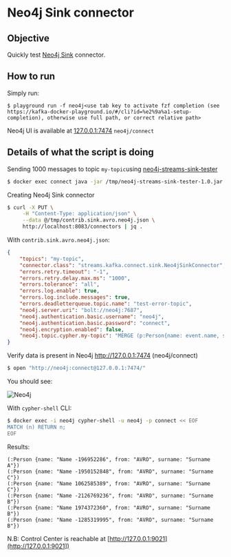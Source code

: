 # Neo4j Sink connector



## Objective

Quickly test [Neo4j Sink](https://neo4j.com/labs/kafka/4.0/kafka-connect/) connector.


## How to run

Simply run:

```
$ playground run -f neo4j<use tab key to activate fzf completion (see https://kafka-docker-playground.io/#/cli?id=%e2%9a%a1-setup-completion), otherwise use full path, or correct relative path>
```

Neo4j UI is available at [127.0.0.1:7474](http://127.0.0.1:7474) `neo4j/connect`

## Details of what the script is doing

Sending 1000 messages to topic `my-topic`using [neo4j-streams-sink-tester](https://github.com/conker84/neo4j-streams-sink-tester)

```bash
$ docker exec connect java -jar /tmp/neo4j-streams-sink-tester-1.0.jar -f AVRO -e 1000 -Dkafka.bootstrap.server=broker:9092 -Dkafka.schema.registry.url=http://schema-registry:8081
```

Creating Neo4j Sink connector

```bash
$ curl -X PUT \
     -H "Content-Type: application/json" \
     --data @/tmp/contrib.sink.avro.neo4j.json \
     http://localhost:8083/connectors | jq .
```

With `contrib.sink.avro.neo4j.json`:

```json
{
    "topics": "my-topic",
    "connector.class": "streams.kafka.connect.sink.Neo4jSinkConnector",
    "errors.retry.timeout": "-1",
    "errors.retry.delay.max.ms": "1000",
    "errors.tolerance": "all",
    "errors.log.enable": true,
    "errors.log.include.messages": true,
    "errors.deadletterqueue.topic.name": "test-error-topic",
    "neo4j.server.uri": "bolt://neo4j:7687",
    "neo4j.authentication.basic.username": "neo4j",
    "neo4j.authentication.basic.password": "connect",
    "neo4j.encryption.enabled": false,
    "neo4j.topic.cypher.my-topic": "MERGE (p:Person{name: event.name, surname: event.surname, from: 'AVRO'}) MERGE (f:Family{name: event.surname}) MERGE (p)-[:BELONGS_TO]->(f)"
}
```

Verify data is present in Neo4j http://127.0.0.1:7474 (neo4j/connect)

```bash
$ open "http://neo4j:connect@127.0.0.1:7474/"
```

You should see:

![Neo4j](Screenshot1.png)

With `cypher-shell` CLI:

```bash
$ docker exec -i neo4j cypher-shell -u neo4j -p connect << EOF
MATCH (n) RETURN n;
EOF
```

Results:

```
(:Person {name: "Name -196952286", from: "AVRO", surname: "Surname A"})
(:Person {name: "Name -1950152848", from: "AVRO", surname: "Surname C"})
(:Person {name: "Name 1062585389", from: "AVRO", surname: "Surname C"})
(:Person {name: "Name -2126769236", from: "AVRO", surname: "Surname B"})
(:Person {name: "Name 1974372360", from: "AVRO", surname: "Surname B"})
(:Person {name: "Name -1285319995", from: "AVRO", surname: "Surname B"})
```

N.B: Control Center is reachable at [http://127.0.0.1:9021](http://127.0.0.1:9021])

